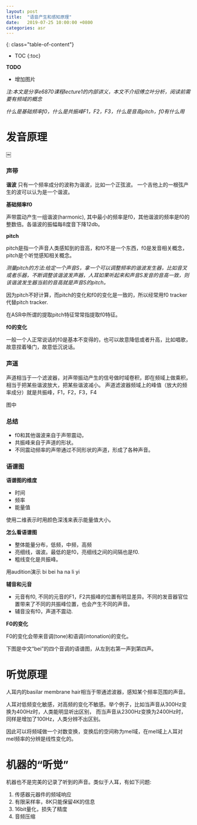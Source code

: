 ```yaml
---
layout: post
title:  "语音产生和感知原理"
date:   2019-07-25 10:00:00 +0800
categories: asr
---
```

{: class="table-of-content"}
* TOC
{:toc}

**TODO**
* 增加图片

*注:本文是分享e6870课程lecture1的内部讲义，本文不介绍傅立叶分析，阅读前需要有频域的概念*

*什么是基础频率f0，什么是共振峰F1，F2，F3，什么是音高pitch，f0有什么用*
# 发音原理
￼
### 声带

**谐波**
只有一个频率成分的波称为谐波，比如一个正弦波。 一个吉他上的一根弦产生的波可以认为是一个谐波。


**基础频率f0**

声带震动产生一组谐波(harmonic), 其中最小的频率是f0，其他谐波的频率是f0的整数倍。各谐波的振幅每8度音下降12db。

**pitch**

pitch是指一个声音人类感知到的音高，和f0不是一个东西，f0是发音相关概念，pitch是个听觉感知相关概念。

*测量pitch的方法:给定一个声音S，拿一个可以调整频率的谐波发生器，比如音叉或者乐器，不断调整该谐波发声器，人耳如果听起来和声音S发音的音高一致，则该谐波发生器当前的音高就是声音S的pitch。*

因为pitch不好计算，而pitch的变化和f0的变化是一致的，所以经常用f0 tracker代替pitch tracker.

在ASR中所谓的提取pitch特征常常指提取f0特征。

**f0的变化**

一般一个人正常说话的f0是基本不变得的，也可以故意降低或者升高，比如唱歌，故意捏着嗓门，故意低沉说话。

### 声道
声道相当于一个滤波器，对声带振动产生的信号做时域卷积，即在频域上做乘积，相当于把某些谐波放大，把某些谐波减小。
声道滤波器频域上的峰值（放大的频率成分）就是共振峰，F1，F2，F3，F4

图中

### 总结
* f0和其他谐波来自于声带震动，
* 共振峰来自于声道的形状。
* 不同震动频率的声带通过不同形状的声道，形成了各种声音。



### 语谱图

**语谱图的维度**
* 时间
* 频率
* 能量值

使用二维表示时用颜色深浅来表示能量值大小。

**怎么看语谱图**

* 整体能量分布，低频，中频，高频
* 亮细线，谐波。最低的是f0，亮细线之间的间隔也是f0.
* 粗线变化是共振峰。

用audition演示 bi bei ha na li yi


**辅音和元音**
* 元音有f0, 不同的元音的F1，F2共振峰的位置有明显差异。不同的发音器官位置带来了不同的共振峰位置，也会产生不同的声音。
* 辅音没有f0，声道不震动.

**F0的变化**

F0的变化会带来音调(tone)和语调(intonation)的变化。

下图是中文“bei”的四个音调的语谱图，从左到右第一声到第四声。


# 听觉原理

人耳内的basilar membrane hair相当于带通滤波器，感知某个频率范围的声音。

人耳对低频变化敏感，对高频的变化不敏感。举个例子，比如当声音从300Hz变换为400Hz时，人类能明显听出区别，
而当声音从2300Hz变换为2400Hz时，同样是增加了100Hz，人类分辨不出区别。

因此可以将频域做一个对数变换，变换后的空间称为mel域，在mel域上人耳对mel频率的分辨是线性变化的。

# 机器的“听觉”

机器也不是完美的记录了听到的声音。类似于人耳，有如下问题:

1. 传感器元器件的频域响应
1. 有限采样率，8K只能保留4K的信息
1. 16bit量化，损失了精度
1. 音频压缩
